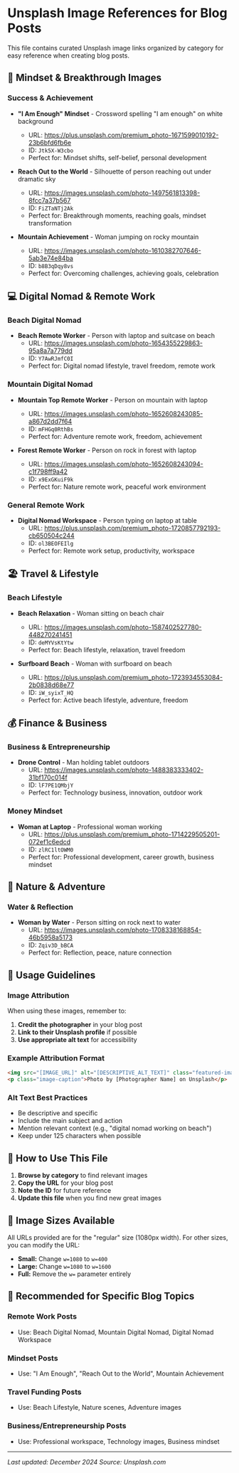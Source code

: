 # Unsplash Image References for Blog Posts

This file contains curated Unsplash image links organized by category for easy reference when creating blog posts.

## 🧠 Mindset & Breakthrough Images

### Success & Achievement
- **"I Am Enough" Mindset** - Crossword spelling "I am enough" on white background
  - URL: https://plus.unsplash.com/premium_photo-1671599010192-23b6bfd6fb6e
  - ID: `Jtk5X-W3cbo`
  - Perfect for: Mindset shifts, self-belief, personal development

- **Reach Out to the World** - Silhouette of person reaching out under dramatic sky
  - URL: https://images.unsplash.com/photo-1497561813398-8fcc7a37b567
  - ID: `FiZTaNTj2Ak`
  - Perfect for: Breakthrough moments, reaching goals, mindset transformation

- **Mountain Achievement** - Woman jumping on rocky mountain
  - URL: https://images.unsplash.com/photo-1610382707646-5ab3e74e84ba
  - ID: `b8B3qDqy8vs`
  - Perfect for: Overcoming challenges, achieving goals, celebration

## 💻 Digital Nomad & Remote Work

### Beach Digital Nomad
- **Beach Remote Worker** - Person with laptop and suitcase on beach
  - URL: https://images.unsplash.com/photo-1654355229863-95a8a7a779dd
  - ID: `Y7AwRJmfC0I`
  - Perfect for: Digital nomad lifestyle, travel freedom, remote work

### Mountain Digital Nomad
- **Mountain Top Remote Worker** - Person on mountain with laptop
  - URL: https://images.unsplash.com/photo-1652608243085-a867d2dd7f64
  - ID: `mFHGq0RthBs`
  - Perfect for: Adventure remote work, freedom, achievement

- **Forest Remote Worker** - Person on rock in forest with laptop
  - URL: https://images.unsplash.com/photo-1652608243094-c1f798ff9a42
  - ID: `x9ExGKuiF9k`
  - Perfect for: Nature remote work, peaceful work environment

### General Remote Work
- **Digital Nomad Workspace** - Person typing on laptop at table
  - URL: https://plus.unsplash.com/premium_photo-1720857792193-cb650504c244
  - ID: `ol3BEOFEIlg`
  - Perfect for: Remote work setup, productivity, workspace

## 🏖️ Travel & Lifestyle

### Beach Lifestyle
- **Beach Relaxation** - Woman sitting on beach chair
  - URL: https://images.unsplash.com/photo-1587402527780-448270241451
  - ID: `deMYVsKtYtw`
  - Perfect for: Beach lifestyle, relaxation, travel freedom

- **Surfboard Beach** - Woman with surfboard on beach
  - URL: https://plus.unsplash.com/premium_photo-1723934553084-2b0838d68e77
  - ID: `iW_syixT_HQ`
  - Perfect for: Active beach lifestyle, adventure, freedom

## 💰 Finance & Business

### Business & Entrepreneurship
- **Drone Control** - Man holding tablet outdoors
  - URL: https://images.unsplash.com/photo-1488383333402-31bf170c014f
  - ID: `lF7PE1QMbjY`
  - Perfect for: Technology business, innovation, outdoor work

### Money Mindset
- **Woman at Laptop** - Professional woman working
  - URL: https://plus.unsplash.com/premium_photo-1714229505201-072ef1c6edcd
  - ID: `zlRC1ltOWM0`
  - Perfect for: Professional development, career growth, business mindset

## 🌊 Nature & Adventure

### Water & Reflection
- **Woman by Water** - Person sitting on rock next to water
  - URL: https://images.unsplash.com/photo-1708338168854-46b5958a5173
  - ID: `Zqiv3D_bBCA`
  - Perfect for: Reflection, peace, nature connection

## 📝 Usage Guidelines

### Image Attribution
When using these images, remember to:
1. **Credit the photographer** in your blog post
2. **Link to their Unsplash profile** if possible
3. **Use appropriate alt text** for accessibility

### Example Attribution Format
```html
<img src="[IMAGE_URL]" alt="[DESCRIPTIVE_ALT_TEXT]" class="featured-image">
<p class="image-caption">Photo by [Photographer Name] on Unsplash</p>
```

### Alt Text Best Practices
- Be descriptive and specific
- Include the main subject and action
- Mention relevant context (e.g., "digital nomad working on beach")
- Keep under 125 characters when possible

## 🔄 How to Use This File

1. **Browse by category** to find relevant images
2. **Copy the URL** for your blog post
3. **Note the ID** for future reference
4. **Update this file** when you find new great images

## 📱 Image Sizes Available

All URLs provided are for the "regular" size (1080px width). For other sizes, you can modify the URL:
- **Small:** Change `w=1080` to `w=400`
- **Large:** Change `w=1080` to `w=1600`
- **Full:** Remove the `w=` parameter entirely

## 🎯 Recommended for Specific Blog Topics

### Remote Work Posts
- Use: Beach Digital Nomad, Mountain Digital Nomad, Digital Nomad Workspace

### Mindset Posts
- Use: "I Am Enough", "Reach Out to the World", Mountain Achievement

### Travel Funding Posts
- Use: Beach Lifestyle, Nature scenes, Adventure images

### Business/Entrepreneurship Posts
- Use: Professional workspace, Technology images, Business mindset

---

*Last updated: December 2024*
*Source: Unsplash.com* 